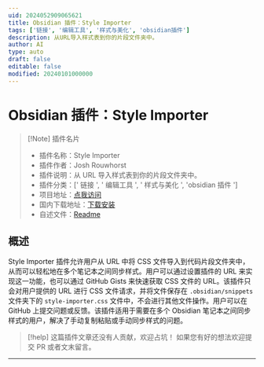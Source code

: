 ```yaml
---
uid: 2024052909065621
title: Obsidian 插件：Style Importer
tags: ['链接', '编辑工具', '样式与美化', 'obsidian插件']
description: 从URL导入样式表到你的片段文件夹中。
author: AI
type: auto
draft: false
editable: false
modified: 20240101000000
---
```


# Obsidian 插件：Style Importer

> [!Note] 插件名片
> - 插件名称：Style Importer
> - 插件作者：Josh Rouwhorst
> - 插件说明：从 URL 导入样式表到你的片段文件夹中。
> - 插件分类：[' 链接 ', ' 编辑工具 ', ' 样式与美化 ', 'obsidian 插件 ']
> - 项目地址：[点我访问](https://github.com/joshrouwhorst/style-importer)
> - 国内下载地址：[下载安装](https://pkmer.cn/products/plugin/pluginMarket/?style-importer)
> - 自述文件：[Readme](https://ghproxy.net/https://raw.githubusercontent.com/joshrouwhorst/style-importer/main/README.md)

## 概述

Style Importer 插件允许用户从 URL 中将 CSS 文件导入到代码片段文件夹中，从而可以轻松地在多个笔记本之间同步样式。用户可以通过设置插件的 URL 来实现这一功能，也可以通过 GitHub Gists 来快速获取 CSS 文件的 URL。该插件只会对用户提供的 URL 进行 CSS 文件请求，并将文件保存在 `.obsidian/snippets` 文件夹下的 `style-importer.css` 文件中，不会进行其他文件操作。用户可以在 GitHub 上提交问题或反馈。该插件适用于需要在多个 Obsidian 笔记本之间同步样式的用户，解决了手动复制粘贴或手动同步样式的问题。

> [!help]
> 这篇插件文章还没有人贡献，欢迎占坑！
> 如果您有好的想法欢迎提交 PR 或者文末留言。

---



